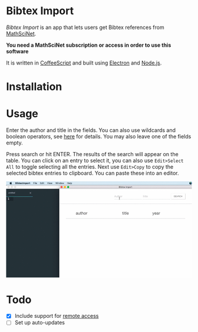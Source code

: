 # Bibtex Import

*Bibtex Import* is an app that lets users get Bibtex references from [MathSciNet](http://www.ams.org/mathscinet/index.html).

**You need a MathSciNet subscription or access in order to use this software**

It is written in [CoffeeScript](http://coffeescript.org) and built using [Electron](http://electron.atom.io) and [Node.js](https://nodejs.org/).

Installation
==========


Usage
=====

Enter the author and title in the fields. You can also use wildcards and boolean operators, see [here](http://www.ams.org/mathscinet/help/full_search_help_full.html) for details. You may also leave one of the fields empty.

Press search or hit ENTER. The results of the search will appear on the table. You can click on an entry to select it, you can also use `Edit>Select All` to toggle selecting all the entries. Next use `Edit>Copy` to copy the selected bibtex entries to clipboard. You can paste these into an editor.

![Example usage](./support/usage.gif)

Todo
====
- [x] Include support for [remote access](http://www.ams.org/publications/remoteaccess)
- [ ] Set up auto-updates
